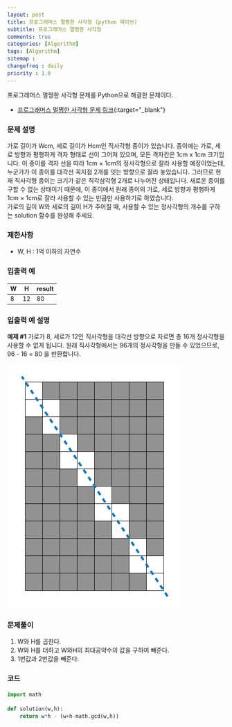 ```yaml
---
layout: post
title: 프로그래머스 멀쩡한 사각형 (python 파이썬)
subtitle: 프로그래머스 멀쩡한 사각형
comments: true
categories: [Algorithm]
tags: [Algorithm]
sitemap :
changefreq : daily
priority : 1.0
---
```

프로그래머스 멀쩡한 사각형 문제를 Python으로 해결한 문제이다.  

* [프로그래머스 멀쩡한 사각형 문제 링크](https://programmers.co.kr/learn/courses/30/lessons/62048){:target="_blank"}


### 문제 설명
가로 길이가 Wcm, 세로 길이가 Hcm인 직사각형 종이가 있습니다. 종이에는 가로, 세로 방향과 평행하게 격자 형태로 선이 그어져 있으며, 모든 격자칸은 1cm x 1cm 크기입니다. 이 종이를 격자 선을 따라 1cm × 1cm의 정사각형으로 잘라 사용할 예정이었는데, 누군가가 이 종이를 대각선 꼭지점 2개를 잇는 방향으로 잘라 놓았습니다. 그러므로 현재 직사각형 종이는 크기가 같은 직각삼각형 2개로 나누어진 상태입니다. 새로운 종이를 구할 수 없는 상태이기 때문에, 이 종이에서 원래 종이의 가로, 세로 방향과 평행하게 1cm × 1cm로 잘라 사용할 수 있는 만큼만 사용하기로 하였습니다.  
가로의 길이 W와 세로의 길이 H가 주어질 때, 사용할 수 있는 정사각형의 개수를 구하는 solution 함수를 완성해 주세요.


### 제한사항
* W, H : 1억 이하의 자연수


### 입출력 예

|W|H|result|
|-----|-----|-----|
|8|12|80|


### 입출력 예 설명
**예제 #1**
가로가 8, 세로가 12인 직사각형을 대각선 방향으로 자르면 총 16개 정사각형을 사용할 수 없게 됩니다. 원래 직사각형에서는 96개의 정사각형을 만들 수 있었으므로, 96 - 16 = 80 을 반환합니다.

![설명 그림](/img/algorithm/rectangle.PNG)


### 문제풀이
1. W와 H를 곱한다.
2. W와 H를 더하고 W와H의 최대공약수의 값을 구하여 빼준다.
3. 1번값과 2번값을 빼준다.

### 코드
```python
import math

def solution(w,h):
    return w*h - (w+h-math.gcd(w,h))
```